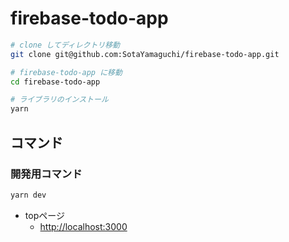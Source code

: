 # firebase-todo-app

```sh
# clone してディレクトリ移動
git clone git@github.com:SotaYamaguchi/firebase-todo-app.git

# firebase-todo-app に移動
cd firebase-todo-app

# ライブラリのインストール
yarn
```

## コマンド

### 開発用コマンド

```sh
yarn dev
```

- topページ
  - <http://localhost:3000>
